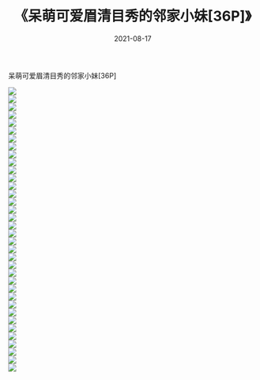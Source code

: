 ﻿---
layout: post
title:  《呆萌可爱眉清目秀的邻家小妹[36P]》
date:   2021-08-17
img: http://pic.660000.xyz/1:/性感/2021/呆萌可爱眉清目秀的邻家小妹[36P]/000.jpg
categories: [美女, 清纯, 唯美]
---

呆萌可爱眉清目秀的邻家小妹[36P]

  ![](http://pic.660000.xyz/1:/性感/2021/呆萌可爱眉清目秀的邻家小妹[36P]/001.jpg) <br> ![](http://pic.660000.xyz/1:/性感/2021/呆萌可爱眉清目秀的邻家小妹[36P]/002.jpg) <br> ![](http://pic.660000.xyz/1:/性感/2021/呆萌可爱眉清目秀的邻家小妹[36P]/003.jpg) <br> ![](http://pic.660000.xyz/1:/性感/2021/呆萌可爱眉清目秀的邻家小妹[36P]/004.jpg) <br> ![](http://pic.660000.xyz/1:/性感/2021/呆萌可爱眉清目秀的邻家小妹[36P]/005.jpg) <br> ![](http://pic.660000.xyz/1:/性感/2021/呆萌可爱眉清目秀的邻家小妹[36P]/006.jpg) <br> ![](http://pic.660000.xyz/1:/性感/2021/呆萌可爱眉清目秀的邻家小妹[36P]/007.jpg) <br> ![](http://pic.660000.xyz/1:/性感/2021/呆萌可爱眉清目秀的邻家小妹[36P]/008.jpg) <br> ![](http://pic.660000.xyz/1:/性感/2021/呆萌可爱眉清目秀的邻家小妹[36P]/009.jpg) <br> ![](http://pic.660000.xyz/1:/性感/2021/呆萌可爱眉清目秀的邻家小妹[36P]/010.jpg) <br> ![](http://pic.660000.xyz/1:/性感/2021/呆萌可爱眉清目秀的邻家小妹[36P]/011.jpg) <br> ![](http://pic.660000.xyz/1:/性感/2021/呆萌可爱眉清目秀的邻家小妹[36P]/012.jpg) <br> ![](http://pic.660000.xyz/1:/性感/2021/呆萌可爱眉清目秀的邻家小妹[36P]/013.jpg) <br> ![](http://pic.660000.xyz/1:/性感/2021/呆萌可爱眉清目秀的邻家小妹[36P]/014.jpg) <br> ![](http://pic.660000.xyz/1:/性感/2021/呆萌可爱眉清目秀的邻家小妹[36P]/015.jpg) <br> ![](http://pic.660000.xyz/1:/性感/2021/呆萌可爱眉清目秀的邻家小妹[36P]/016.jpg) <br> ![](http://pic.660000.xyz/1:/性感/2021/呆萌可爱眉清目秀的邻家小妹[36P]/017.jpg) <br> ![](http://pic.660000.xyz/1:/性感/2021/呆萌可爱眉清目秀的邻家小妹[36P]/018.jpg) <br> ![](http://pic.660000.xyz/1:/性感/2021/呆萌可爱眉清目秀的邻家小妹[36P]/019.jpg) <br> ![](http://pic.660000.xyz/1:/性感/2021/呆萌可爱眉清目秀的邻家小妹[36P]/020.jpg) <br> ![](http://pic.660000.xyz/1:/性感/2021/呆萌可爱眉清目秀的邻家小妹[36P]/021.jpg) <br> ![](http://pic.660000.xyz/1:/性感/2021/呆萌可爱眉清目秀的邻家小妹[36P]/022.jpg) <br> ![](http://pic.660000.xyz/1:/性感/2021/呆萌可爱眉清目秀的邻家小妹[36P]/023.jpg) <br> ![](http://pic.660000.xyz/1:/性感/2021/呆萌可爱眉清目秀的邻家小妹[36P]/024.jpg) <br> ![](http://pic.660000.xyz/1:/性感/2021/呆萌可爱眉清目秀的邻家小妹[36P]/025.jpg) <br> ![](http://pic.660000.xyz/1:/性感/2021/呆萌可爱眉清目秀的邻家小妹[36P]/026.jpg) <br> ![](http://pic.660000.xyz/1:/性感/2021/呆萌可爱眉清目秀的邻家小妹[36P]/027.jpg) <br> ![](http://pic.660000.xyz/1:/性感/2021/呆萌可爱眉清目秀的邻家小妹[36P]/028.jpg) <br> ![](http://pic.660000.xyz/1:/性感/2021/呆萌可爱眉清目秀的邻家小妹[36P]/029.jpg) <br> ![](http://pic.660000.xyz/1:/性感/2021/呆萌可爱眉清目秀的邻家小妹[36P]/030.jpg) <br> ![](http://pic.660000.xyz/1:/性感/2021/呆萌可爱眉清目秀的邻家小妹[36P]/031.jpg) <br> ![](http://pic.660000.xyz/1:/性感/2021/呆萌可爱眉清目秀的邻家小妹[36P]/032.jpg) <br> ![](http://pic.660000.xyz/1:/性感/2021/呆萌可爱眉清目秀的邻家小妹[36P]/033.jpg) <br> ![](http://pic.660000.xyz/1:/性感/2021/呆萌可爱眉清目秀的邻家小妹[36P]/034.jpg) <br> ![](http://pic.660000.xyz/1:/性感/2021/呆萌可爱眉清目秀的邻家小妹[36P]/035.jpg) <br> ![](http://pic.660000.xyz/1:/性感/2021/呆萌可爱眉清目秀的邻家小妹[36P]/036.jpg) <br>